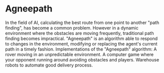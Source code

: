 # Agneepath
In the field of AI, calculating the best route from one point to another "path finding", has become a common problem. However in a dynamic environment where the obstacles are moving frequently, traditional path finding becomes impractical. "Agneepath" is an algorithm able to respond to changes in the environment, modifying or replacing the agent's current path in a timely fashion. Implementations of the "Agneepath" algorithm: A rover moving in an unpredictable environment. A computer game where your opponent running around avoiding obstacles and players. Warehouse robots to automate good delivery process.
